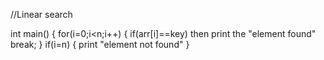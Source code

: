 //Linear search

int main() {
    for(i=0;i<n;i++)
    {
        if(arr[i]==key)
        then print the "element found"
        break;
    }
    if(i=n)
    {
        print "element not found"
    }
